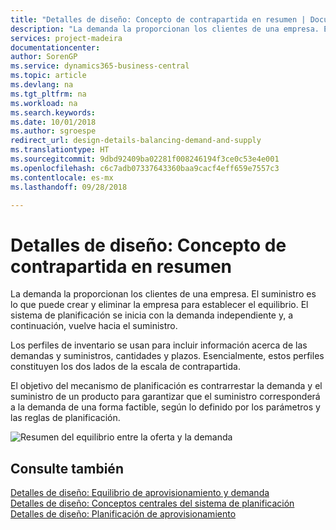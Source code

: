 ```yaml
---
title: "Detalles de diseño: Concepto de contrapartida en resumen | Documentos de Microsoft"
description: "La demanda la proporcionan los clientes de una empresa. El suministro es lo que puede crear y eliminar la empresa para establecer el equilibrio. El sistema de planificación se inicia con la demanda independiente y, a continuación, vuelve hacia el suministro."
services: project-madeira
documentationcenter: 
author: SorenGP
ms.service: dynamics365-business-central
ms.topic: article
ms.devlang: na
ms.tgt_pltfrm: na
ms.workload: na
ms.search.keywords: 
ms.date: 10/01/2018
ms.author: sgroespe
redirect_url: design-details-balancing-demand-and-supply
ms.translationtype: HT
ms.sourcegitcommit: 9dbd92409ba02281f008246194f3ce0c53e4e001
ms.openlocfilehash: c6c7adb07337643360baa9cacf4eff659e7557c3
ms.contentlocale: es-mx
ms.lasthandoff: 09/28/2018

---
```

# <a name="design-details-the-concept-of-balancing-in-brief"></a>Detalles de diseño: Concepto de contrapartida en resumen
La demanda la proporcionan los clientes de una empresa. El suministro es lo que puede crear y eliminar la empresa para establecer el equilibrio. El sistema de planificación se inicia con la demanda independiente y, a continuación, vuelve hacia el suministro.  

 Los perfiles de inventario se usan para incluir información acerca de las demandas y suministros, cantidades y plazos. Esencialmente, estos perfiles constituyen los dos lados de la escala de contrapartida.  

 El objetivo del mecanismo de planificación es contrarrestar la demanda y el suministro de un producto para garantizar que el suministro corresponderá a la demanda de una forma factible, según lo definido por los parámetros y las reglas de planificación.  

 ![Resumen del equilibrio entre la oferta y la demanda](media/nav_app_supply_planning_2_balancing.png "Resumen del equilibrio entre la oferta y la demanda")  

## <a name="see-also"></a>Consulte también  
 [Detalles de diseño: Equilibrio de aprovisionamiento y demanda](design-details-balancing-demand-and-supply.md)   
 [Detalles de diseño: Conceptos centrales del sistema de planificación](design-details-central-concepts-of-the-planning-system.md)   
 [Detalles de diseño: Planificación de aprovisionamiento](design-details-supply-planning.md)

